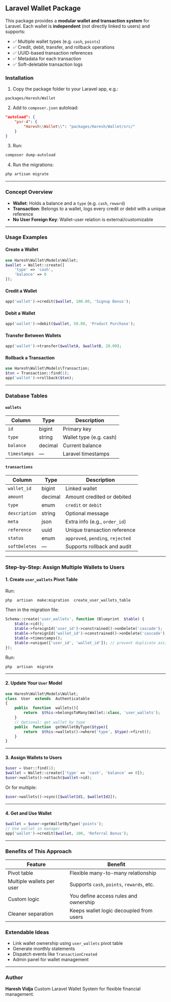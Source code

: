 ## Laravel Wallet Package

This package provides a **modular wallet and transaction system** for Laravel.
Each wallet is **independent** (not directly linked to users) and supports:
- ✅ Multiple wallet types (e.g. `cash`, `points`)
- ✅ Credit, debit, transfer, and rollback operations
- ✅ UUID-based transaction references
- ✅ Metadata for each transaction
- ✅ Soft-deletable transaction logs

### Installation
1. Copy the package folder to your Laravel app, e.g.:
```
packages/Haresh/Wallet
```
2. Add to `composer.json` autoload:
```json
"autoload": {
	"psr-4": {
		"Haresh\\Wallet\\": "packages/Haresh/Wallet/src/"
	}
}
```
3. Run:
```bash
composer dump-autoload
```
4. Run the migrations:
```bash
php artisan migrate
```
---
### Concept Overview
-  **Wallet**: Holds a balance and a `type` (e.g. `cash`, `reward`)
-  **Transaction**: Belongs to a wallet, logs every credit or debit with a unique reference
-  **No User Foreign Key**: Wallet-user relation is external/customizable
---
### Usage Examples
#### Create a Wallet
```php
use Haresh\Wallet\Models\Wallet;
$wallet = Wallet::create([
	'type' => 'cash',
	'balance' => 0
]);
```
#### Credit a Wallet
```php
app('wallet')->credit($wallet, 100.00, 'Signup Bonus');
```
#### Debit a Wallet
```php
app('wallet')->debit($wallet, 50.00, 'Product Purchase');
```
#### Transfer Between Wallets
```php
app('wallet')->transfer($walletA, $walletB, 20.00);
```
#### Rollback a Transaction
```php
use Haresh\Wallet\Models\Transaction;
$txn = Transaction::find(1);
app('wallet')->rollback($txn);
```
---
### Database Tables
#### `wallets`
| Column | Type | Description |
|------------|---------|------------------------|
| `id` | bigint | Primary key |
| `type` | string | Wallet type (e.g. cash)|
| `balance` | decimal | Current balance |
| `timestamps` | — | Laravel timestamps |
#### `transactions`
| Column | Type | Description |
|--------------|---------|----------------------------------|
| `wallet_id` | bigint | Linked wallet |
| `amount` | decimal | Amount credited or debited |
| `type` | enum | `credit` or `debit` |
| `description`| string | Optional message |
| `meta` | json | Extra info (e.g., `order_id`) |
| `reference` | uuid | Unique transaction reference |
| `status` | enum | `approved`, `pending`, `rejected`|
| `softDeletes`| — | Supports rollback and audit |
---
### Step-by-Step: Assign Multiple Wallets to Users
#### 1. **Create `user_wallets` Pivot Table**
Run:
```bash
php  artisan  make:migration  create_user_wallets_table
```
Then in the migration file:
```php
Schema::create('user_wallets', function (Blueprint  $table) {
	$table->id();
	$table->foreignId('user_id')->constrained()->onDelete('cascade');
	$table->foreignId('wallet_id')->constrained()->onDelete('cascade');
	$table->timestamps();
	$table->unique(['user_id', 'wallet_id']); // prevent duplicate assignment
});
```
Run:
```bash
php  artisan  migrate
```
---
#### 2. **Update Your `User` Model**
```php
use Haresh\Wallet\Models\Wallet;
class  User  extends  Authenticatable
{
	public  function  wallets(){
		return  $this->belongsToMany(Wallet::class, 'user_wallets');
	}
	// Optional: get wallet by type
	public  function  getWalletByType($type){
		return  $this->wallets()->where('type', $type)->first();
	}
}
```
---
#### 3. **Assign Wallets to Users**
```php
$user = User::find(1);
$wallet = Wallet::create(['type' => 'cash', 'balance' => 0]);
$user->wallets()->attach($wallet->id);
```
Or for multiple:
```php
$user->wallets()->sync([$walletId1, $walletId2]);
```
---
#### 4. **Get and Use Wallet**
```php
$wallet = $user->getWalletByType('points');
// Use wallet in manager
app('wallet')->credit($wallet, 100, 'Referral Bonus');
```
---
### Benefits of This Approach
| Feature | Benefit |
| ------------------------- | ------------------------------------------ |
| Pivot table | Flexible many-to-many relationship |
| Multiple wallets per user | Supports `cash`, `points`, `rewards`, etc. |
| Custom logic | You define access rules and ownership |
| Cleaner separation | Keeps wallet logic decoupled from users |

### Extendable Ideas
- Link wallet ownership using `user_wallets` pivot table
- Generate monthly statements
- Dispatch events like `TransactionCreated`
- Admin panel for wallet management
---
### Author
**Haresh Vidja**
Custom Laravel Wallet System for flexible financial management.
